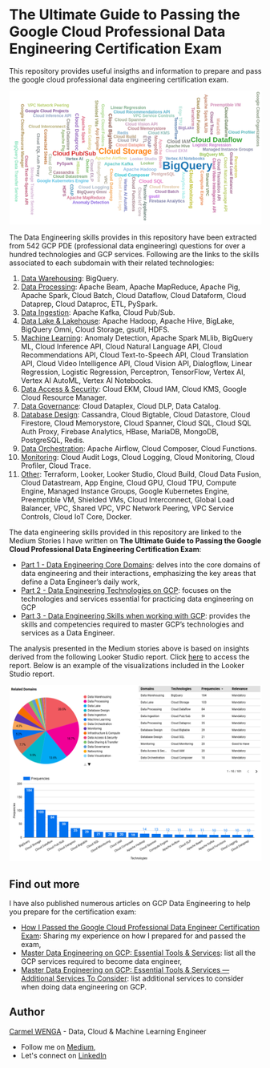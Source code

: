 # The Ultimate Guide to Passing the Google Cloud Professional Data Engineering Certification Exam

This repository provides useful insigths and information to prepare and pass the google cloud professional data engineering certification exam.

<img src="images\Ultimate Guide to GCP PDE Exam-Copie de Related Technologies.drawio.png"/>

The Data Engineering skills provides in this repository have been extracted from 542 GCP PDE (professional data engineering) questions for over a hundred technologies and GCP services. Following are the links to the skills associated to each subdomain with their related technologies:

1. [Data Warehousing](https://github.com/carmel-wenga/The-Ultimate-Guide-to-Passing-the-GCP-Professional-Data-Engineering-Certification-Exam/blob/master/gcp-data-eng-skills/data-warehousing.md): BigQuery.
2. [Data Processing](https://github.com/carmel-wenga/The-Ultimate-Guide-to-Passing-the-GCP-Professional-Data-Engineering-Certification-Exam/blob/master/gcp-data-eng-skills/data-processing.md): Apache Beam, Apache MapReduce, Apache Pig, Apache Spark, Cloud Batch, Cloud Dataflow, Cloud Dataform, Cloud Dataprep, Cloud Dataproc, ETL, PySpark.
3. [Data Ingestion](https://github.com/carmel-wenga/The-Ultimate-Guide-to-Passing-the-GCP-Professional-Data-Engineering-Certification-Exam/blob/master/gcp-data-eng-skills/data-ingestion.md): Apache Kafka, Cloud Pub/Sub.
4. [Data Lake & Lakehouse](https://github.com/carmel-wenga/The-Ultimate-Guide-to-Passing-the-GCP-Professional-Data-Engineering-Certification-Exam/blob/master/gcp-data-eng-skills/data-lake.md): Apache Hadoop, Apache Hive, BigLake, BigQuery Omni, Cloud Storage, gsutil, HDFS.
5. [Machine Learning](https://github.com/carmel-wenga/The-Ultimate-Guide-to-Passing-the-GCP-Professional-Data-Engineering-Certification-Exam/blob/master/gcp-data-eng-skills/machine-learning.md): Anomaly Detection, Apache Spark MLlib, BigQuery ML, Cloud Inference API, Cloud Natural Language API, Cloud Recommendations API, Cloud Text-to-Speech API, Cloud Translation API, Cloud Video Intelligence API, Cloud Vision API, Dialogflow, Linear Regression, Logistic Regression, Perceptron, TensorFlow, Vertex AI, Vertex AI AutoML, Vertex AI Notebooks.
7. [Data Access & Security](https://github.com/carmel-wenga/The-Ultimate-Guide-to-Passing-the-GCP-Professional-Data-Engineering-Certification-Exam/blob/master/gcp-data-eng-skills/data-access-security.md): Cloud EKM, Cloud IAM, Cloud KMS, Google Cloud Resource Manager.
8. [Data Governance](https://github.com/carmel-wenga/The-Ultimate-Guide-to-Passing-the-GCP-Professional-Data-Engineering-Certification-Exam/blob/master/gcp-data-eng-skills/data-governance.md): Cloud Dataplex, Cloud DLP, Data Catalog.
9. [Database Design](https://github.com/carmel-wenga/The-Ultimate-Guide-to-Passing-the-GCP-Professional-Data-Engineering-Certification-Exam/blob/master/gcp-data-eng-skills/database-design.md): Cassandra, Cloud Bigtable, Cloud Datastore, Cloud Firestore, Cloud Memorystore, Cloud Spanner, Cloud SQL, Cloud SQL Auth Proxy, Firebase Analytics, HBase, MariaDB, MongoDB, PostgreSQL, Redis.
10. [Data Orchestration](https://github.com/carmel-wenga/The-Ultimate-Guide-to-Passing-the-GCP-Professional-Data-Engineering-Certification-Exam/blob/master/gcp-data-eng-skills/data-orchestration.md): Apache Airflow, Cloud Composer, Cloud Functions.
11. [Monitoring](https://github.com/carmel-wenga/The-Ultimate-Guide-to-Passing-the-GCP-Professional-Data-Engineering-Certification-Exam/blob/master/gcp-data-eng-skills/monitoring.md): Cloud Audit Logs, Cloud Logging, Cloud Monitoring, Cloud Profiler, Cloud Trace.
12. [Other](https://github.com/carmel-wenga/The-Ultimate-Guide-to-Passing-the-GCP-Professional-Data-Engineering-Certification-Exam/blob/master/gcp-data-eng-skills/others.md): Terraform, Looker, Looker Studio, Cloud Build, Cloud Data Fusion, Cloud Datastream, App Engine, Cloud GPU, Cloud TPU, Compute Engine, Managed Instance Groups, Google Kubernetes Engine, Preemptible VM, Shielded VMs, Cloud Interconnect, Global Load Balancer, VPC, Shared VPC, VPC Network Peering, VPC Service Controls, Cloud IoT Core, Docker.

The data engineering skills provided in this repository are linked to the Medium Stories I have written on **The Ultimate Guide to Passing the Google Cloud Professional Data Engineering Certification Exam**:
* [Part 1 - Data Engineering Core Domains](https://medium.com/@carmelwenga/the-ultimate-guide-to-pass-the-google-cloud-professional-data-engineer-exam-and-become-a-certified-6df54177dd85): delves into the core domains of data engineering and their interactions, emphasizing the key areas that define a Data Engineer’s daily work,
* [Part 2 - Data Engineering Technologies on GCP](https://medium.com/@carmelwenga/the-ultimate-guide-to-passe-the-google-cloud-professional-data-engineer-exam-and-become-a-certified-734c3439093a): focuses on the technologies and services essential for practicing data engineering on GCP
* [Part 3 - Data Engineering Skills when working with GCP](https://medium.com/@carmelwenga/the-ultimate-guide-to-passing-the-google-cloud-professional-data-engineer-certification-exam-part-3-52d3f92750ba): provides the skills and competencies required to master GCP’s technologies and services as a Data Engineer.

The analysis presented in the Medium stories above is based on insights derived from the following Looker Studio report. Click [here](https://lookerstudio.google.com/u/0/reporting/5f667d50-d696-4e54-b226-bca0850b42b3/page/2KbZE) to access the report. Below is an example of the visualizations included in the Looker Studio report.

<a href="https://lookerstudio.google.com/u/0/reporting/5f667d50-d696-4e54-b226-bca0850b42b3/page/2KbZE"><img src="images\example-looker-studio-report.png"/></a>

## Find out more
I have also published numerous articles on GCP Data Engineering to help you prepare for the certification exam:
* [How I Passed the Google Cloud Professional Data Engineer Certification Exam](https://medium.com/data-engineer-things/how-i-passed-the-google-cloud-professional-data-engineer-certification-exam-august-2024-eae196e93d6d): Sharing my experience on how I prepared for and passed the exam,
* [Master Data Engineering on GCP: Essential Tools & Services](https://medium.com/@carmelwenga/master-data-engineering-on-gcp-essential-tools-services-full-version-92dd7f598c59): list all the GCP services required to become data engineer,
* [Master Data Engineering on GCP: Essential Tools & Services — Additional Services To Consider](https://medium.com/@carmelwenga/master-data-engineering-on-gcp-essential-tools-services-additional-services-to-consider-ed88c670a676): list additional services to consider when doing data engineering on GCP.


## Author
[Carmel WENGA](https://www.linkedin.com/in/carmel-christian-wenga-871876178/) - Data, Cloud & Machine Learning Engineer
* Follow me on [Medium](https://medium.com/@carmelwenga),
* Let's connect on [LinkedIn](https://www.linkedin.com/in/carmel-christian-wenga-871876178/)